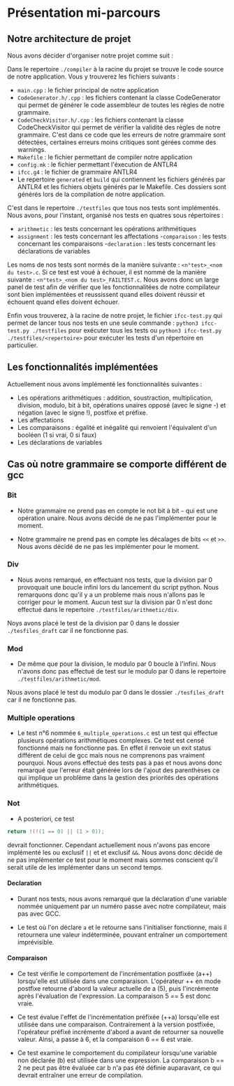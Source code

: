 # Présentation mi-parcours

## Notre architecture de projet

Nous avons décider d'organiser notre projet comme suit :

Dans le repertoire `./compiler` à la racine du projet se trouve le code source de notre application.
Vous y trouverez les fichiers suivants :

- `main.cpp` : le fichier principal de notre application
- `CodeGenerator.h/.cpp` : les fichiers contenant la classe CodeGenerator qui permet de générer le code assembleur de toutes les règles de notre grammaire.
- `CodeCheckVisitor.h/.cpp` : les fichiers contenant la classe CodeCheckVisitor qui permet de vérifier la validité des règles de notre grammaire.
  C'est dans ce code que les erreurs de notre grammaire sont détectées, certaines erreurs moins critiques
  sont gérées comme des warnings.
- `Makefile` : le fichier permettant de compiler notre application
- `config.mk` : le fichier permettant l'éxecution de ANTLR4
- `ifcc.g4` : le fichier de grammaire ANTLR4
- Le repertoire `generated` et `build` qui contiennent les fichiers générés par ANTLR4 et les fichiers objets générés par le Makefile. Ces dossiers sont générés lors de la compilation de notre application.

C'est dans le repertoire `./testfiles` que tous nos tests sont implémentés.
Nous avons, pour l'instant, organisé nos tests en quatres sous répertoires :

- `arithmetic` : les tests concernant les opérations arithmétiques
- `assignment` : les tests concernant les affectations -`comparaison` : les tests concernant les comparaisons -`declaration` : les tests concernant les déclarations de variables

Les noms de nos tests sont normés de la manière suivante : `<n°test>_<nom du test>.c`.
Si ce test est voué à échouer, il est nommé de la manière suivante : `<n°test>_<nom du test>_FAILTEST.c`.
Nous avons donc un large panel de test afin de vérifier que les fonctionnalitées de notre compilateur sont bien implémentées et reussissent quand elles doivent réussir et échouent quand elles doivent échouer.

Enfin vous trouverez, à la racine de notre projet, le fichier `ifcc-test.py` qui permet de lancer tous nos tests en une seule commande :
`python3 ifcc-test.py ./testfiles` pour exécuter tous les tests ou `python3 ifcc-test.py ./testfiles/<repertoire>` pour exécuter les tests d'un répertoire en particulier.

## Les fonctionnalités implémentées

Actuellement nous avons implémenté les fonctionnalités suivantes :

- Les opérations arithmétiques : addition, soustraction, multiplication, division, modulo, bit à bit, opérations unaires opposé (avec le signe -) et négation (avec le signe !), postfixe et préfixe.
- Les affectations
- Les comparaisons : égalité et inégalité qui renvoient l'équivalent d'un booléen (1 si vrai, 0 si faux)
- Les déclarations de variables

## Cas où notre grammaire se comporte différent de gcc

### Bit

- Notre grammaire ne prend pas en compte le not bit à bit `~` qui est une opération unaire. Nous avons décidé de ne pas l'implémenter pour le moment.

- Notre grammaire ne prend pas en compte les décalages de bits `<<` et `>>`. Nous avons décidé de ne pas les implémenter pour le moment.

### Div

- Nous avons remarqué, en effectuant nos tests, que la division par 0 provoquait une boucle infini lors du lancement du script python. Nous remarquons donc qu'il y a un probleme mais nous n'allons pas le corriger pour le moment.
  Aucun test sur la division par 0 n'est donc effectué dans le repertoire `./testfiles/arithmetic/div`.

Noys avons placé le test de la division par 0 dans le dossier `./tesfiles_draft` car il ne fonctionne pas.

### Mod

- De même que pour la division, le modulo par 0 boucle à l'infini. Nous n'avons donc pas effectué de test sur le modulo par 0 dans le repertoire `./testfiles/arithmetic/mod`.

Nous avons placé le test du modulo par 0 dans le dossier `./tesfiles_draft` car il ne fonctionne pas.

### Multiple operations

- Le test n°6 nommée `6_multiple_operations.c` est un test qui effectue plusieurs opérations arithmétiques complexes. Ce test est censé fonctionné mais ne fonctionne pas. En effet il renvoie un exit status différent de celui de gcc mais nous ne comprenons pas vraiment pourquoi. Nous avons effectué des tests pas à pas et nous avons donc remarqué que l'erreur était générée lors de l'ajout des parenthèses ce qui implique un problème dans la gestion des priorités des opérations arithmétiques.

### Not

- A posteriori, ce test

```c
return !(!(1 == 0) || (1 > 0));
```

devrait fonctionner. Cependant actuellement nous n'avons pas encore implémenté les ou exclusif `||` et et exclusif `&&`. Nous avons donc décidé de ne pas implémenter ce test pour le moment mais sommes conscient qu'il serait utile de les implémenter dans un second temps.

#### Declaration

- Durant nos tests, nous avons remarqué que la déclaration d'une variable nommée uniquement par un numéro passe avec notre compilateur, mais pas avec GCC.

- Le test où l'on déclare `a` et le retourne sans l'initialiser fonctionne, mais il retournera une valeur indéterminée, pouvant entraîner un comportement imprévisible.

#### Comparaison

- Ce test vérifie le comportement de l'incrémentation postfixée (a++) lorsqu'elle est utilisée dans une comparaison. L'opérateur ++ en mode postfixe retourne d'abord la valeur actuelle de a (5), puis l'incrémente après l'évaluation de l'expression. La comparaison 5 == 5 est donc vraie.

- Ce test évalue l'effet de l'incrémentation préfixée (++a) lorsqu'elle est utilisée dans une comparaison. Contrairement à la version postfixée, l'opérateur préfixé incrémente d'abord a avant de retourner sa nouvelle valeur. Ainsi, a passe à 6, et la comparaison 6 == 6 est vraie.

- Ce test examine le comportement du compilateur lorsqu'une variable non déclarée (b) est utilisée dans une expression. La comparaison b == 2 ne peut pas être évaluée car b n'a pas été définie auparavant, ce qui devrait entraîner une erreur de compilation.
